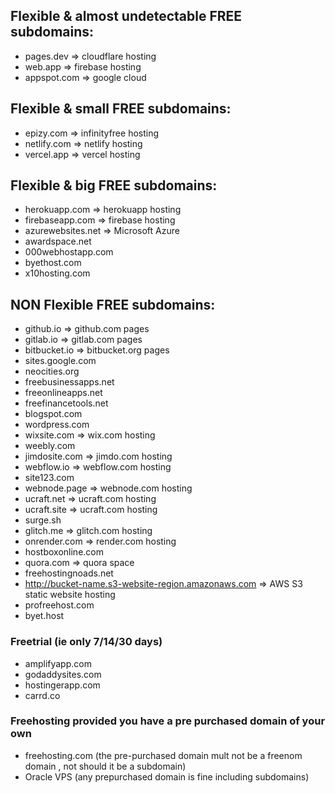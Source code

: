 ## Flexible & almost undetectable FREE subdomains:

- pages.dev => cloudflare hosting
- web.app => firebase hosting
- appspot.com => google cloud

## Flexible & small FREE subdomains:

- epizy.com => infinityfree hosting
- netlify.com => netlify hosting
- vercel.app => vercel hosting


## Flexible & big FREE subdomains:

- herokuapp.com => herokuapp hosting
- firebaseapp.com => firebase hosting
- azurewebsites.net => Microsoft Azure
- awardspace.net
- 000webhostapp.com
- byethost.com
- x10hosting.com


## NON Flexible FREE subdomains:

- github.io   =>  github.com pages
- gitlab.io =>  gitlab.com pages
- bitbucket.io  => bitbucket.org pages
- sites.google.com
- neocities.org
- freebusinessapps.net
- freeonlineapps.net
- freefinancetools.net
- blogspot.com
- wordpress.com
- wixsite.com => wix.com hosting
- weebly.com
- jimdosite.com => jimdo.com hosting
- webflow.io  => webflow.com hosting
- site123.com
- webnode.page => webnode.com hosting
- ucraft.net => ucraft.com hosting
- ucraft.site => ucraft.com hosting
- surge.sh
- glitch.me => glitch.com hosting
- onrender.com => render.com hosting
- hostboxonline.com
- quora.com => quora space
- freehostingnoads.net
- http://bucket-name.s3-website-region.amazonaws.com => AWS S3 static website hosting
- profreehost.com
- byet.host

### Freetrial (ie only 7/14/30 days)

- amplifyapp.com
- godaddysites.com
- hostingerapp.com
- carrd.co

### Freehosting provided you have a pre purchased domain of your own
- freehosting.com (the pre-purchased domain mult not be a freenom domain , not should it be a subdomain)
- Oracle VPS (any prepurchased domain is fine including subdomains)

  
